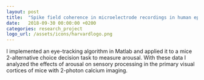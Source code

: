 ```yaml
---
layout: post
title:  "Spike field coherence in microelectrode recordings in human epilepsy patients engaged in a visual memory task"
date:   2018-09-30 00:00:00 +0200
categories: research_project
logo_url: /assets/icons/harvardlogo.png
---
```


I implemented an eye-tracking algorithm in Matlab and applied it to a mice 2-alternative choice decision task to measure arousal. With these data I analyzed the effects of arousal on sensory processing in the primary visual cortices of mice with 2-photon calcium imaging.